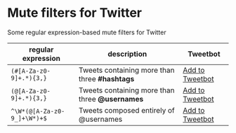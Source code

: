 # Mute filters for Twitter
Some regular expression-based mute filters for Twitter

regular expression | description | Tweetbot
--- | --- | ---
`(#[A-Za-z0-9]+.*){3,}` | Tweets containing more than three **#hashtags** | [Add to Tweetbot](tweetbot:///mute/keyword?regex=1&text=%28%23%5BA-Za-z0-9%5D%2B.%2A%29%7B3%2C%7D)
`(@[A-Za-z0-9]+.*){3,}` | Tweets containing more than three **@usernames** | [Add to Tweetbot](tweetbot:///mute/keyword?regex=1&text=%28%40%5BA-Za-z0-9%5D%2B.%2A%29%7B3%2C%7D)
`^\W*(@[A-Za-z0-9_]+\W*)+$` | Tweets composed entirely of @usernames | [Add to Tweetbot](tweetbot:///mute/keyword?regex=1&text=%5E%5CW%2A%28%40%5BA-Za-z0-9_%5D%2B%5CW%2A%29%2B%24)
